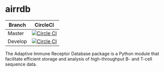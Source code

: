 airrdb
======

Branch  | CircleCI
--------|---------
Master  | [![Circle CI](https://circleci.com/gh/arosenfeld/airrdb/tree/master.svg?style=svg&circle-token=4a1a9616a5acc6ceaa68431388bcf04c7ffa965d)](https://circleci.com/gh/arosenfeld/airrdb/tree/master)
Develop | [![Circle CI](https://circleci.com/gh/arosenfeld/airrdb/tree/develop.svg?style=svg&circle-token=4a1a9616a5acc6ceaa68431388bcf04c7ffa965d)](https://circleci.com/gh/arosenfeld/airrdb/tree/develop)

The Adaptive Immune Receptor Database package is a Python module that facilitate
efficient storage and analysis of high-throughput B- and T-cell sequence data.
